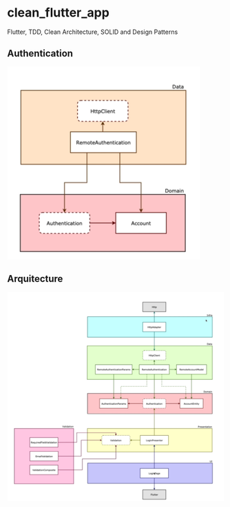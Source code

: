 # clean_flutter_app

Flutter, TDD, Clean Architecture, SOLID and Design Patterns

## Authentication
![Authentication](./docs/images/architecture_authentication.png)

## Arquitecture
![Authentication](./docs/images/architecture_clean_flutter.png)